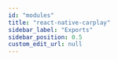 ```yaml
---
id: "modules"
title: "react-native-carplay"
sidebar_label: "Exports"
sidebar_position: 0.5
custom_edit_url: null
---
```


